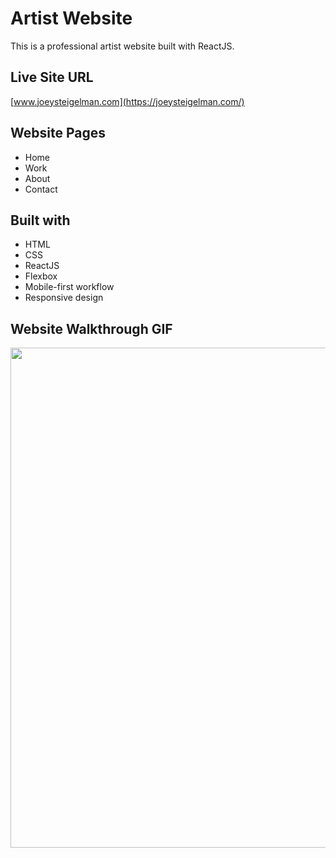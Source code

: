 # Artist Website

This is a professional artist website built with ReactJS. 

## Live Site URL
[www.joeysteigelman.com](https://joeysteigelman.com/)

## Website Pages
- Home
- Work
- About
- Contact

## Built with

- HTML
- CSS
- ReactJS
- Flexbox
- Mobile-first workflow
- Responsive design

## Website Walkthrough GIF

<img src="https://i.imgur.com/R0B4Dax.gif" width="800" />
